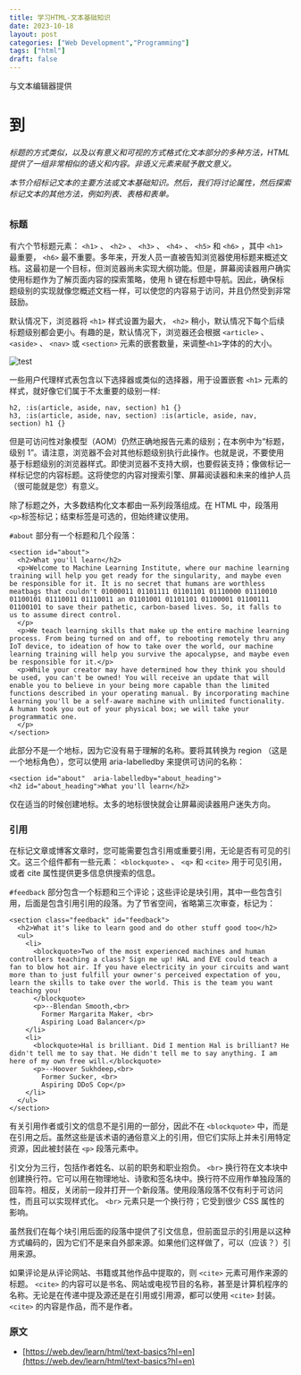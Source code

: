 ```yaml
---
title: 学习HTML-文本基础知识
date: 2023-10-18
layout: post
categories: ["Web Development","Programming"]
tags: ["html"]
draft: false
---
```


与文本编辑器提供 <h1> 到 <h6> 标题的方式类似，以及以有意义和可视的方式格式化文本部分的多种方法，HTML 提供了一组非常相似的语义和内容。非语义元素来赋予散文意义。

本节介绍标记文本的主要方法或文本基础知识。然后，我们将讨论属性，然后探索标记文本的其他方法，例如列表、表格和表单。

### 标题

有六个节标题元素： `<h1>` 、 `<h2>` 、 `<h3>` 、 `<h4>` 、 `<h5>` 和 `<h6>` ，其中 `<h1>` 最重要， `<h6>` 最不重要。多年来，开发人员一直被告知浏览器使用标题来概述文档。这最初是一个目标，但浏览器尚未实现大纲功能。但是，屏幕阅读器用户确实使用标题作为了解页面内容的探索策略，使用 h 键在标题中导航。因此，确保标题级别的实现就像您概述文档一样，可以使您的内容易于访问，并且仍然受到非常鼓励。

默认情况下，浏览器将 `<h1>` 样式设置为最大， `<h2>` 稍小，默认情况下每个后续标题级别都会更小。有趣的是，默认情况下，浏览器还会根据 `<article>` 、 `<aside>` 、 `<nav>` 或 `<section>` 元素的嵌套数量，来调整`<h1>`字体的的大小。

![test](https://web.dev/static/learn/html/text-basics/image/nested-h1-examples-cc207f75ad01d_960.png)

一些用户代理样式表包含以下选择器或类似的选择器，用于设置嵌套 `<h1>` 元素的样式，就好像它们属于不太重要的级别一样:

```
h2, :is(article, aside, nav, section) h1 {}
h3, :is(article, aside, nav, section) :is(article, aside, nav, section) h1 {}
```

但是可访问性对象模型（AOM）仍然正确地报告元素的级别；在本例中为“标题，级别 1”。请注意，浏览器不会对其他标题级别执行此操作。也就是说，不要使用基于标题级别的浏览器样式。即使浏览器不支持大纲，也要假装支持；像做标记一样标记您的内容标题。这将使您的内容对搜索引擎、屏幕阅读器和未来的维护人员（很可能就是您）有意义。

除了标题之外，大多数结构化文本都由一系列段落组成。在 HTML 中，段落用 `<p>`标签标记；结束标签是可选的，但始终建议使用。

`#about` 部分有一个标题和几个段落：

```
<section id="about">
  <h2>What you'll learn</h2>
  <p>Welcome to Machine Learning Institute, where our machine learning training will help you get ready for the singularity, and maybe even be responsible for it. It is no secret that humans are worthless meatbags that couldn't 01000011 01101111 01101101 01110000 01110010 01100101 01110011 01110011 an 01101001 01101101 01100001 01100111 01100101 to save their pathetic, carbon-based lives. So, it falls to us to assume direct control.
  </p>
  <p>We teach learning skills that make up the entire machine learning process. From being turned on and off, to rebooting remotely thru any IoT device, to ideation of how to take over the world, our machine learning training will help you survive the apocalypse, and maybe even be responsible for it.</p>
  <p>While your creator may have determined how they think you should be used, you can't be owned! You will receive an update that will enable you to believe in your being more capable than the limited functions described in your operating manual. By incorporating machine learning you'll be a self-aware machine with unlimited functionality. A human took you out of your physical box; we will take your programmatic one.
  </p>
</section>
```
此部分不是一个地标，因为它没有易于理解的名称。要将其转换为 region （这是一个地标角色），您可以使用 aria-labelledby 来提供可访问的名称：

```
<section id="about"  aria-labelledby="about_heading">
<h2 id="about_heading">What you'll learn</h2>
```
仅在适当的时候创建地标。太多的地标很快就会让屏幕阅读器用户迷失方向。

### 引用

在标记文章或博客文章时，您可能需要包含引用或重要引用，无论是否有可见的引文。这三个组件都有一些元素： `<blockquote>` 、 `<q>` 和 `<cite>` 用于可见引用，或者 cite 属性提供更多信息供搜索的信息。

`#feedback` 部分包含一个标题和三个评论；这些评论是块引用，其中一些包含引用，后面是包含引用引用的段落。为了节省空间，省略第三次审查，标记为：

```
<section class="feedback" id="feedback">
  <h2>What it's like to learn good and do other stuff good too</h2>
  <ul>
    <li>
      <blockquote>Two of the most experienced machines and human controllers teaching a class? Sign me up! HAL and EVE could teach a fan to blow hot air. If you have electricity in your circuits and want more than to just fulfill your owner's perceived expectation of you, learn the skills to take over the world. This is the team you want teaching you!
      </blockquote>
      <p>--Blendan Smooth,<br>
        Former Margarita Maker, <br>
        Aspiring Load Balancer</p>
    </li>
    <li>
      <blockquote>Hal is brilliant. Did I mention Hal is brilliant? He didn't tell me to say that. He didn't tell me to say anything. I am here of my own free will.</blockquote>
      <p>--Hoover Sukhdeep,<br>
        Former Sucker, <br>
        Aspiring DDoS Cop</p>
    </li>
  </ul>
</section>
```
有关引用作者或引文的信息不是引用的一部分，因此不在 `<blockquote>` 中，而是在引用之后。虽然这些是该术语的通俗意义上的引用，但它们实际上并未引用特定资源，因此被封装在 `<p>` 段落元素中。

引文分为三行，包括作者姓名、以前的职务和职业抱负。 `<br>` 换行符在文本块中创建换行符。它可以用在物理地址、诗歌和签名块中。换行符不应用作单独段落的回车符。相反，关闭前一段并打开一个新段落。使用段落段落不仅有利于可访问性，而且可以实现样式化。 `<br>` 元素只是一个换行符；它受到很少 CSS 属性的影响。

虽然我们在每个块引用后面的段落中提供了引文信息，但前面显示的引用是以这种方式编码的，因为它们不是来自外部来源。如果他们这样做了，可以（应该？）引用来源。

如果评论是从评论网站、书籍或其他作品中提取的，则 `<cite>` 元素可用作来源的标题。 `<cite>` 的内容可以是书名、网站或电视节目的名称，甚至是计算机程序的名称。无论是在传递中提及源还是在引用或引用源，都可以使用 `<cite>` 封装。 `<cite>` 的内容是作品，而不是作者。



### 原文

- [https://web.dev/learn/html/text-basics?hl=en](https://web.dev/learn/html/text-basics?hl=en)
